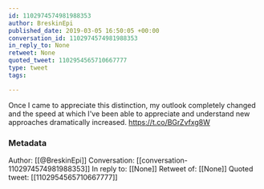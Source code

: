 ```yaml
---
id: 1102974574981988353
author: BreskinEpi
published_date: 2019-03-05 16:50:05 +00:00
conversation_id: 1102974574981988353
in_reply_to: None
retweet: None
quoted_tweet: 1102954565710667777
type: tweet
tags:

---
```


Once I came to appreciate this distinction, my outlook completely changed and the speed at which I've been able to appreciate and understand new approaches dramatically increased. https://t.co/BGrZvfxg8W

### Metadata

Author: [[@BreskinEpi]]
Conversation: [[conversation-1102974574981988353]]
In reply to: [[None]]
Retweet of: [[None]]
Quoted tweet: [[1102954565710667777]]
